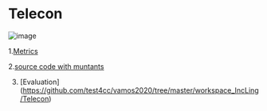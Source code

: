 # Telecon 
![image](https://raw.githubusercontent.com/test4cc/vamos2020/master/featureModel/Telecon.JPG)

1.[Metrics](https://github.com/test4cc/vamos2020/blob/master/metrics/Telecon.csv)
 
2.[source code with muntants](https://github.com/test4cc/vamos2020/tree/master/dataset_with_mutant/Telecom)
 
3. [Evaluation] (https://github.com/test4cc/vamos2020/tree/master/workspace_IncLing/Telecon)
